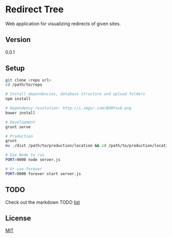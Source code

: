 Redirect Tree
=============

Web application for visualizing redirects of given sites.

Version
-------
0.0.1

Setup
-----

```bash
git clone <repo url>
cd /path/to/repo

# Install dependencies, database structure and upload folders
npm install

# Dependency resolution: http://i.imgur.com/BH9Fas6.png
bower install

# Development
grunt serve

# Production
grunt
mv ./dist /path/to/production/location && cd /path/to/production/location

# Use Node to run
PORT=9000 node server.js

# Or use forever
PORT=9000 forever start server.js
```

TODO
----
Check out the markdown TODO [list](TODO.md)

License
-------

[MIT](https://tldrlegal.com/license/mit-license)